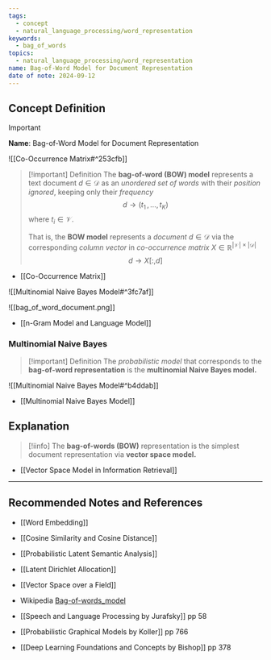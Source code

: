 ```yaml
---
tags:
  - concept
  - natural_language_processing/word_representation
keywords:
  - bag_of_words
topics:
  - natural_language_processing/word_representation
name: Bag-of-Word Model for Document Representation
date of note: 2024-09-12
---
```


## Concept Definition

>[!important]
>**Name**: Bag-of-Word Model for Document Representation

![[Co-Occurrence Matrix#^253cfb]]

>[!important] Definition
>The **bag-of-word (BOW) model** represents a text document $d\in \mathcal{D}$ as an *unordered set of words* with their *position ignored*, keeping only their *frequency*
>$$
>d \to (t_{1}\,{,}\ldots{,}\,t_{K})
>$$
>where $t_{i}\in \mathcal{V}$.
>
>That is, the **BOW model** represents a *document* $d\in \mathcal{D}$ via the corresponding *column vector* in *co-occurrence matrix* $X\in \mathbb{R}^{|\mathcal{V}|\times |\mathcal{D}|}$
>$$
>d \to X[:,d]
>$$

- [[Co-Occurrence Matrix]]

![[Multinomial Naive Bayes Model#^3fc7af]]


![[bag_of_word_document.png]]

- [[n-Gram Model and Language Model]]

### Multinomial Naive Bayes

>[!important] Definition
>The *probabilistic model* that corresponds to the **bag-of-word representation** is the **multinomial Naive Bayes model.**

![[Multinomial Naive Bayes Model#^b4ddab]]

- [[Multinomial Naive Bayes Model]]

## Explanation

>[!iinfo]
>The **bag-of-words (BOW)** representation is the simplest document representation via **vector space model.**

- [[Vector Space Model in Information Retrieval]]



-----------
##  Recommended Notes and References



- [[Word Embedding]]

- [[Cosine Similarity and Cosine Distance]]


- [[Probabilistic Latent Semantic Analysis]]
- [[Latent Dirichlet Allocation]]

- [[Vector Space over a Field]]


- Wikipedia [Bag-of-words_model](https://en.wikipedia.org/wiki/Bag-of-words_model)
- [[Speech and Language Processing by Jurafsky]]  pp 58
- [[Probabilistic Graphical Models by Koller]] pp 766
- [[Deep Learning Foundations and Concepts by Bishop]] pp 378